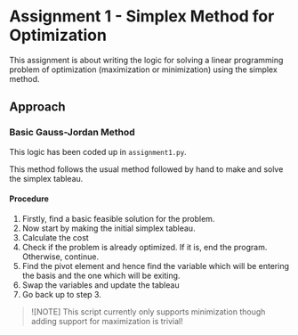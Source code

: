 # Assignment 1 - Simplex Method for Optimization

This assignment is about writing the logic for solving a linear programming problem of optimization (maximization or minimization) using the simplex method.

## Approach

### Basic Gauss-Jordan Method

This logic has been coded up in `assignment1.py`.

This method follows the usual method followed by hand to make and solve the simplex tableau.

#### Procedure

1. Firstly, find a basic feasible solution for the problem.
1. Now start by making the initial simplex tableau.
1. Calculate the cost
1. Check if the problem is already optimized. If it is, end the program. Otherwise, continue.
1. Find the pivot element and hence find the variable which will be entering the basis and the one which will be exiting.
1. Swap the variables and update the tableau
1. Go back up to step 3.

> ![NOTE]
> This script currently only supports minimization though adding support for maximization is trivial!
